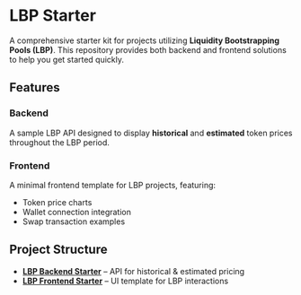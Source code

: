 # LBP Starter

A comprehensive starter kit for projects utilizing **Liquidity Bootstrapping Pools (LBP)**. This repository provides both backend and frontend solutions to help you get started quickly.

## Features

### Backend

A sample LBP API designed to display **historical** and **estimated** token prices throughout the LBP period.

### Frontend

A minimal frontend template for LBP projects, featuring:

- Token price charts
- Wallet connection integration
- Swap transaction examples

## Project Structure

- **[LBP Backend Starter](backend)** – API for historical & estimated pricing
- **[LBP Frontend Starter](frontend)** – UI template for LBP interactions

